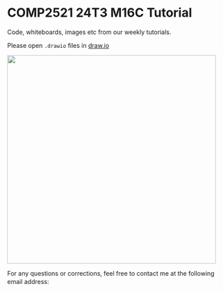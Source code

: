 # COMP2521 24T3 M16C Tutorial

Code, whiteboards, images etc from our weekly tutorials.

Please open `.drawio` files in [draw.io](https://draw.io/)

<img src="https://i.imgur.com/vkxADxz.png" width="480">

For any questions or corrections, feel free to contact me at the following email address: <img src="https://i.imgur.com/wgwt2iK.png" height="16">
